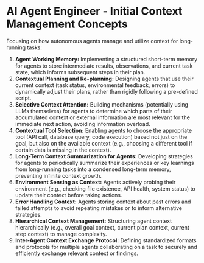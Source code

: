 # AI Agent Engineer - Initial Context Management Concepts

Focusing on how autonomous agents manage and utilize context for long-running tasks:

1.  **Agent Working Memory:** Implementing a structured short-term memory for agents to store intermediate results, observations, and current task state, which informs subsequent steps in their plan.
2.  **Contextual Planning and Re-planning:** Designing agents that use their current context (task status, environmental feedback, errors) to dynamically adjust their plans, rather than rigidly following a pre-defined script.
3.  **Selective Context Attention:** Building mechanisms (potentially using LLMs themselves) for agents to determine which parts of their accumulated context or external information are most relevant for the immediate next action, avoiding information overload.
4.  **Contextual Tool Selection:** Enabling agents to choose the appropriate tool (API call, database query, code execution) based not just on the goal, but also on the available context (e.g., choosing a different tool if certain data is missing in the context).
5.  **Long-Term Context Summarization for Agents:** Developing strategies for agents to periodically summarize their experiences or key learnings from long-running tasks into a condensed long-term memory, preventing infinite context growth.
6.  **Environment Sensing as Context:** Agents actively probing their environment (e.g., checking file existence, API health, system status) to update their context before taking actions.
7.  **Error Handling Context:** Agents storing context about past errors and failed attempts to avoid repeating mistakes or to inform alternative strategies.
8.  **Hierarchical Context Management:** Structuring agent context hierarchically (e.g., overall goal context, current plan context, current step context) to manage complexity.
9.  **Inter-Agent Context Exchange Protocol:** Defining standardized formats and protocols for multiple agents collaborating on a task to securely and efficiently exchange relevant context or findings. 